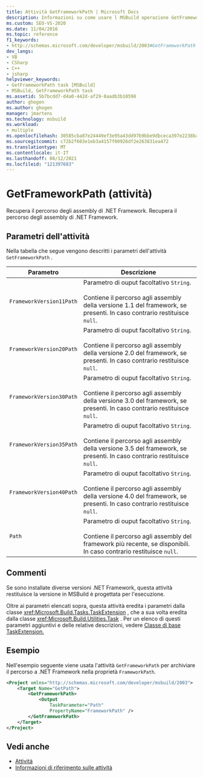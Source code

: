 ```yaml
---
title: Attività GetFrameworkPath | Microsoft Docs
description: Informazioni su come usare l MSBuild operazione GetFrameworkPath per recuperare il percorso .NET Framework assembly.
ms.custom: SEO-VS-2020
ms.date: 11/04/2016
ms.topic: reference
f1_keywords:
- http://schemas.microsoft.com/developer/msbuild/2003#GetFrameworkPath
dev_langs:
- VB
- CSharp
- C++
- jsharp
helpviewer_keywords:
- GetFrameworkPath task [MSBuild]
- MSBuild, GetFrameworkPath task
ms.assetid: 5b7bcdd7-d4a0-442d-af29-8aadb3b10598
author: ghogen
ms.author: ghogen
manager: jmartens
ms.technology: msbuild
ms.workload:
- multiple
ms.openlocfilehash: 30585cba87e24449ef3e95a43dd97b9bbe9dbceca397e2238ba45883b8a1f05d
ms.sourcegitcommit: c72b2f603e1eb3a4157f00926df2e263831ea472
ms.translationtype: MT
ms.contentlocale: it-IT
ms.lasthandoff: 08/12/2021
ms.locfileid: "121397683"
---
```

# <a name="getframeworkpath-task"></a>GetFrameworkPath (attività)

Recupera il percorso degli assembly di .NET Framework.
Recupera il percorso degli assembly di .NET Framework.

## <a name="task-parameters"></a>Parametri dell'attività

Nella tabella che segue vengono descritti i parametri dell'attività `GetFrameworkPath` .

|Parametro|Descrizione|
|---------------|-----------------|
|`FrameworkVersion11Path`|Parametro di ouput facoltativo `String`.<br /><br /> Contiene il percorso agli assembly della versione 1.1 del framework, se presenti. In caso contrario restituisce `null`.|
|`FrameworkVersion20Path`|Parametro di ouput facoltativo `String`.<br /><br /> Contiene il percorso agli assembly della versione 2.0 del framework, se presenti. In caso contrario restituisce `null`.|
|`FrameworkVersion30Path`|Parametro di ouput facoltativo `String`.<br /><br /> Contiene il percorso agli assembly della versione 3.0 del framework, se presenti. In caso contrario restituisce `null`.|
|`FrameworkVersion35Path`|Parametro di ouput facoltativo `String`.<br /><br /> Contiene il percorso agli assembly della versione 3.5 del framework, se presenti. In caso contrario restituisce `null`.|
|`FrameworkVersion40Path`|Parametro di ouput facoltativo `String`.<br /><br /> Contiene il percorso agli assembly della versione 4.0 del framework, se presenti. In caso contrario restituisce `null`.|
|`Path`|Parametro di ouput facoltativo `String`.<br /><br /> Contiene il percorso agli assembly del framework più recente, se disponibili. In caso contrario restituisce `null`.|

## <a name="remarks"></a>Commenti

Se sono installate diverse versioni .NET Framework, questa attività restituisce la versione in MSBuild è progettata per l'esecuzione.

Oltre ai parametri elencati sopra, questa attività eredita i parametri dalla classe <xref:Microsoft.Build.Tasks.TaskExtension> , che a sua volta eredita dalla classe <xref:Microsoft.Build.Utilities.Task> . Per un elenco di questi parametri aggiuntivi e delle relative descrizioni, vedere [Classe di base TaskExtension.](../msbuild/taskextension-base-class.md)

## <a name="example"></a>Esempio

Nell'esempio seguente viene usata l'attività `GetFrameworkPath` per archiviare il percorso a .NET Framework nella proprietà `FrameworkPath`.

```xml
<Project xmlns="http://schemas.microsoft.com/developer/msbuild/2003">
    <Target Name="GetPath">
        <GetFrameworkPath>
            <Output
                TaskParameter="Path"
                PropertyName="FrameworkPath" />
        </GetFrameworkPath>
    </Target>
</Project>
```

## <a name="see-also"></a>Vedi anche

- [Attività](../msbuild/msbuild-tasks.md)
- [Informazioni di riferimento sulle attività](../msbuild/msbuild-task-reference.md)
